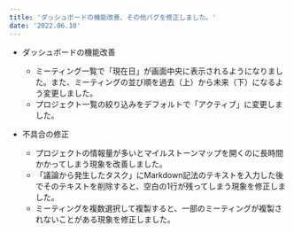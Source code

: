 ```yaml
---
title: 'ダッシュボードの機能改善、その他バグを修正しました。'
date: '2022.06.10'
---
```


- ダッシュボードの機能改善
  -  ミーティング一覧で「現在日」が画面中央に表示されるようになりました。また、ミーティングの並び順を過去（上）から未来（下）になるよう変更しました。
  -  プロジェクト一覧の絞り込みをデフォルトで「アクティブ」に変更しました。

- 不具合の修正
  - プロジェクトの情報量が多いとマイルストーンマップを開くのに長時間かかってしまう現象を改善しました。
  - 「議論から発生したタスク」にMarkdown記法のテキストを入力した後でそのテキストを削除すると、空白の1行が残ってしまう現象を修正しました。
  - ミーティングを複数選択して複製すると、一部のミーティングが複製されないことがある現象を修正しました。
